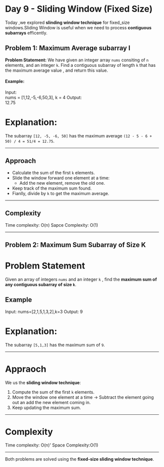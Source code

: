 # Day  9 - Sliding Window (Fixed Size)

Today ,we explored **slinding window technique** for fixed_size windows.Sliding Window is useful when we need to process **contiguous subarrays** efficently.

## Problem 1: Maximum Average subarray I 

**Problem Statement:**
We have given an integer array `nums` consiting of `n` elements, and an integer `k`.
Find a contiguous subarray of length `k` that has the maximum average value , and return this value.

#### Example:
Input:  
nums = [1,12,-5,-6,50,3], k = 4
Output:  
12.75

# Explanation:  
The subarray `[12, -5, -6, 50]` has the maximum average `(12 - 5 - 6 + 50) / 4 = 51/4 = 12.75`.

---
## Approach 
- Calculate the sum of the first `k` elements.
- Slide the window forward one element at a time:
  - Add the new element, remove the old one.
- Keep track of the maximum sum found.
- Fianlly, divide by `k` to get the maximum average.

---
## Complexity
Time complexity: O(n)
Sapce Complexity: O(1)

---

## Problem 2: Maximum Sum Subarray of Size K

# Problem Statement
Given an array of integers `nums` and an integer `k`
, find the **maximum sum of any contiguous subarray of size `k`**.

## Example
Input:
nums=[2,1,5,1,3,2],k=3
Output:
9

# Explanation:
The subarray `[5,1,3]` has the maximum sum of `9`.

---
# Appraoch 
We us the **sliding window technique**:
1. Compute the sum of the first `k` elements.
2. Move the window one element at a time -> Subtract the element going out an add the new element coming in.
3. Keep updating the maximum sum.

---
# Complexity
Time complexity: O(n)'
Space Complexity:O(1)

---
Both problems are solved using the **fixed-size sliding window technique**.